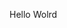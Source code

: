 Hello Wolrd

































































































































































































































































































































































































































































































































































































































































































































































































































































































































































































































































































































































































































































































































































































































































































































































































































































































































































































































































































































































































































































































































































































































































































































































































































































































































































































































































































































































































































































































































































































































































































































































































































































































































































































































































































































































































































































































































































































































































































































































































































































































































































































































































































































































































































































































